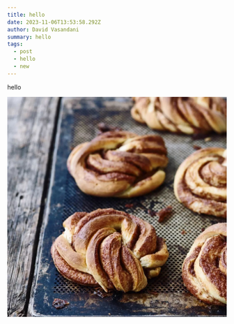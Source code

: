 ```yaml
---
title: hello
date: 2023-11-06T13:53:58.292Z
author: David Vasandani
summary: hello
tags:
  - post
  - hello
  - new
---
```

hello

![A kanelsnurrer from Meyers Bageri in Copenhagen, DK](meyers_1696398651_1.jpg "kanelsnurrer")
